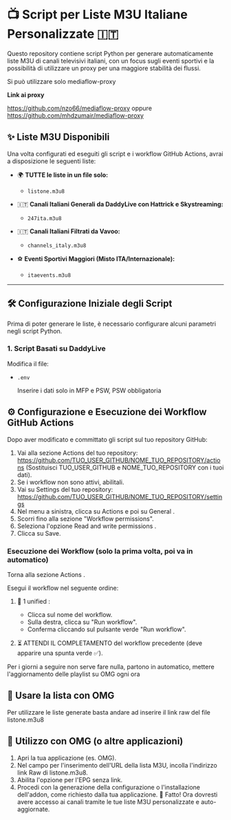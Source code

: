 # 📺 Script per Liste M3U Italiane Personalizzate 🇮🇹

Questo repository contiene script Python per generare automaticamente liste M3U di canali televisivi italiani, con un focus sugli eventi sportivi e la possibilità di utilizzare un proxy per una maggiore stabilità dei flussi.

Si può utilizzare solo mediaflow-proxy

**Link ai proxy**

https://github.com/nzo66/mediaflow-proxy oppure https://github.com/mhdzumair/mediaflow-proxy


## ✨ Liste M3U Disponibili

Una volta configurati ed eseguiti gli script e i workflow GitHub Actions, avrai a disposizione le seguenti liste:

*   🌍 **TUTTE le liste in un file solo:**
    *   `listone.m3u8`


      
*   🇮🇹 **Canali Italiani Generali da DaddyLive con Hattrick e Skystreaming:**
    *   `247ita.m3u8`
*   🇮🇹 **Canali Italiani Filtrati da Vavoo:**
    *   `channels_italy.m3u8`
*   ⚽ **Eventi Sportivi Maggiori (Misto ITA/Internazionale):**
    *   `itaevents.m3u8`
---

## 🛠️ Configurazione Iniziale degli Script

Prima di poter generare le liste, è necessario configurare alcuni parametri negli script Python.

### 1. Script Basati su DaddyLive

Modifica il file:
*   `.env`
  
    Inserire i dati solo in MFP e PSW, PSW obbligatoria

  
## ⚙️ Configurazione e Esecuzione dei Workflow GitHub Actions
Dopo aver modificato e committato gli script sul tuo repository GitHub:

1. Vai alla sezione Actions del tuo repository: https://github.com/TUO_USER_GITHUB/NOME_TUO_REPOSITORY/actions (Sostituisci TUO_USER_GITHUB e NOME_TUO_REPOSITORY con i tuoi dati).
2. Se i workflow non sono attivi, abilitali.
3. Vai su Settings del tuo repository: https://github.com/TUO_USER_GITHUB/NOME_TUO_REPOSITORY/settings
4. Nel menu a sinistra, clicca su Actions e poi su General .
5. Scorri fino alla sezione "Workflow permissions".
6. Seleziona l'opzione Read and write permissions .
7. Clicca su Save.

   
### Esecuzione dei Workflow (solo la prima volta, poi va in automatico)
Torna alla sezione Actions . 

Esegui il workflow nel seguente ordine:

1. 🚀 1 unified :
   - Clicca sul nome del workflow.
   - Sulla destra, clicca su "Run workflow".
   - Conferma cliccando sul pulsante verde "Run workflow".

8. ⏳ ATTENDI IL COMPLETAMENTO del workflow precedente (deve apparire una spunta verde ✅).

   
Per i giorni a seguire non serve fare nulla, partono in automatico, mettere l'aggiornamento delle playlist su OMG ogni ora


## 🔗 Usare la lista con OMG
Per utilizzare le liste generate basta andare ad inserire il link raw del file listone.m3u8

   
## 🔌 Utilizzo con OMG (o altre applicazioni)
1. Apri la tua applicazione (es. OMG).
2. Nel campo per l'inserimento dell'URL della lista M3U, incolla l'indirizzo link Raw di listone.m3u8.
3. Abilita l'opzione per l'EPG senza link.
5. Procedi con la generazione della configurazione o l'installazione dell'addon, come richiesto dalla tua applicazione.
🎉 Fatto! Ora dovresti avere accesso ai canali tramite le tue liste M3U personalizzate e auto-aggiornate.
